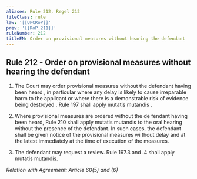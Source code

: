 ```yaml
---
aliases: Rule 212, Regel 212
fileClass: rule
law: '[[UPCRoP]]'
prev: '[[RoP.211]]'
ruleNumber: 212
titleEN: Order on provisional measures without hearing the defendant
---
```


## Rule 212 - Order on provisional measures without hearing the defendant

1. The Court may order provisional measures without the defendant having been heard , in particular  where any delay is likely to cause irreparable harm to the applicant  or where there is a demonstrable risk of evidence being destroyed . Rule 197 shall apply mutatis mutandis . 

2. Where provisional measures are ordered without the de fendant having been heard, Rule 210 shall apply mutatis mutandis to the oral hearing without the presence of the defendant. In such cases, the defendant shall be given notice of the provisional measures wi thout delay and at the latest immediately at the time of execution of the measures.  

3. The defendant may request a review.  Rule 197.3 and .4 shall apply mutatis mutandis. 

*Relation with Agreement: Article 60(5) and (6)*